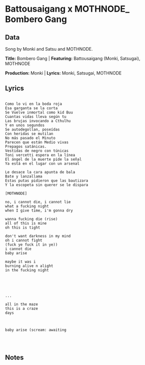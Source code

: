 # Battousaigang x MOTHNODE_ Bombero Gang

## Data

Song by Monki and Satsu and MOTHNODE.

**Title:** Bombero Gang | **Featuring:** Battousaigang (Monki, Satsugai), MOTHNODE

**Production:** Monki | **Lyrics:** Monki, Satsugai, MOTHNODE

## Lyrics

```

Como lo vi en la boda roja
Esa garganta se la corta
Se Vuelve inmortal como kid Buu
Cuantas vidas lleva según tu
Las brujas invocando a Cthulhu
Y en unos segundos
Se autodegollan, poseídas
Con heridas se mutilan
No más pasado el Minuto
Parecen que están Medio vivas
Prepagos satánicas. 
Vestidas de negro con túnicas
Toni vercetti espera en la línea
El ángel de la muerte pide la señal
Ya está en el lugar con un arsenal

Le desace la cara apunta de bala
Bate y lanzallama 
Estas putas pidieron que las bautizara
Y la escopeta sin querer se le dispara

[MOTHNODE]

no, i cannot die, i cannot lie
what a fucking night
when I give time, i'm gonna dry

wanna fucking die (rise)
all of this is mine
oh this is tight

don't want darkness in my mind
oh i cannot fight
(fuck ye fuck it in ye))
i cannot die
baby arise 

maybe it was i
burning alive n alight
in the fucking night





...

all in the maze
this is a craze
days



baby arise (scream: awaiting




```
## Notes

